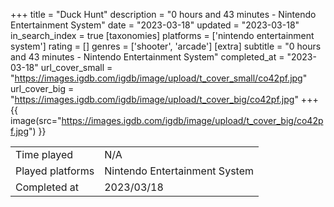 +++
title = "Duck Hunt"
description = "0 hours and 43 minutes - Nintendo Entertainment System"
date = "2023-03-18"
updated = "2023-03-18"
in_search_index = true
[taxonomies]
platforms = ['nintendo entertainment system']
rating = []
genres = ['shooter', 'arcade']
[extra]
subtitle = "0 hours and 43 minutes - Nintendo Entertainment System"
completed_at = "2023-03-18"
url_cover_small = "https://images.igdb.com/igdb/image/upload/t_cover_small/co42pf.jpg"
url_cover_big = "https://images.igdb.com/igdb/image/upload/t_cover_big/co42pf.jpg"
+++
{{ image(src="https://images.igdb.com/igdb/image/upload/t_cover_big/co42pf.jpg") }}

|              |            |
| ------------ | ---------- |
| Time played  | N/A |
| Played platforms    | Nintendo Entertainment System |
| Completed at | 2023/03/18 |


